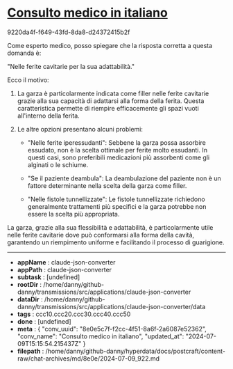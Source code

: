 # [Consulto medico in italiano](https://claude.ai/chat/8e0e5c7f-f2cc-4f51-8a6f-2a6087e52362)

9220da4f-f649-43fd-8da8-d24372415b2f

 Come esperto medico, posso spiegare che la risposta corretta a questa domanda è:

"Nelle ferite cavitarie per la sua adattabilità."

Ecco il motivo:

1. La garza è particolarmente indicata come filler nelle ferite cavitarie grazie alla sua capacità di adattarsi alla forma della ferita. Questa caratteristica permette di riempire efficacemente gli spazi vuoti all'interno della ferita.

2. Le altre opzioni presentano alcuni problemi:

   - "Nelle ferite iperessudanti": Sebbene la garza possa assorbire essudato, non è la scelta ottimale per ferite molto essudanti. In questi casi, sono preferibili medicazioni più assorbenti come gli alginati o le schiume.

   - "Se il paziente deambula": La deambulazione del paziente non è un fattore determinante nella scelta della garza come filler.

   - "Nelle fistole tunnellizzate": Le fistole tunnellizzate richiedono generalmente trattamenti più specifici e la garza potrebbe non essere la scelta più appropriata.

La garza, grazie alla sua flessibilità e adattabilità, è particolarmente utile nelle ferite cavitarie dove può conformarsi alla forma della cavità, garantendo un riempimento uniforme e facilitando il processo di guarigione.

---

* **appName** : claude-json-converter
* **appPath** : claude-json-converter
* **subtask** : [undefined]
* **rootDir** : /home/danny/github-danny/transmissions/src/applications/claude-json-converter
* **dataDir** : /home/danny/github-danny/transmissions/src/applications/claude-json-converter/data
* **tags** : ccc10.ccc20.ccc30.ccc40.ccc50
* **done** : [undefined]
* **meta** : {
  "conv_uuid": "8e0e5c7f-f2cc-4f51-8a6f-2a6087e52362",
  "conv_name": "Consulto medico in italiano",
  "updated_at": "2024-07-09T15:15:54.215437Z"
}
* **filepath** : /home/danny/github-danny/hyperdata/docs/postcraft/content-raw/chat-archives/md/8e0e/2024-07-09_922.md